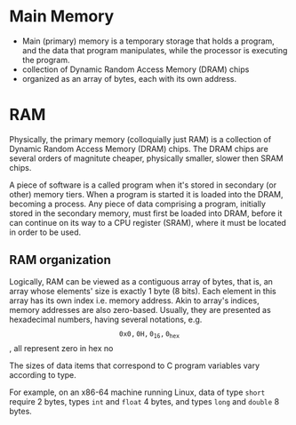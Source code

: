# Main Memory

- Main (primary) memory is a temporary storage that holds a program, and the data that program manipulates, while the processor is executing the program.
- collection of Dynamic Random Access Memory (DRAM) chips
- organized as an array of bytes, each with its own address.


# RAM
Physically, the primary memory (colloquially just RAM) is a collection of Dynamic Random Access Memory (DRAM) chips. The DRAM chips are several orders of magnitute cheaper, physically smaller, slower then SRAM chips.

A piece of software is a called program when it's stored in secondary (or other) memory tiers. When a program is started it is loaded into the DRAM, becoming a process. Any piece of data comprising a program, initially stored in the secondary memory, must first be loaded into DRAM, before it can continue on its way to a CPU register (SRAM), where it must be located in order to be used.

## RAM organization
Logically, RAM can be viewed as a contiguous array of bytes, that is, an array whose elements' size is exactly 1 byte (8 bits). Each element in this array has its own index i.e. memory address. Akin to array's indices, memory addresses are also zero-based. Usually, they are presented as hexadecimal numbers, having several notations, e.g. $$\mathtt{0x0, 0H, 0_{16}, 0_{hex}}$$, all represent zero in hex no

The sizes of data items that correspond to C program variables vary according to type.

For example, on an x86-64 machine running Linux, data of type `short` require 2 bytes, types `int` and `float` 4 bytes, and types `long` and `double` 8 bytes.
